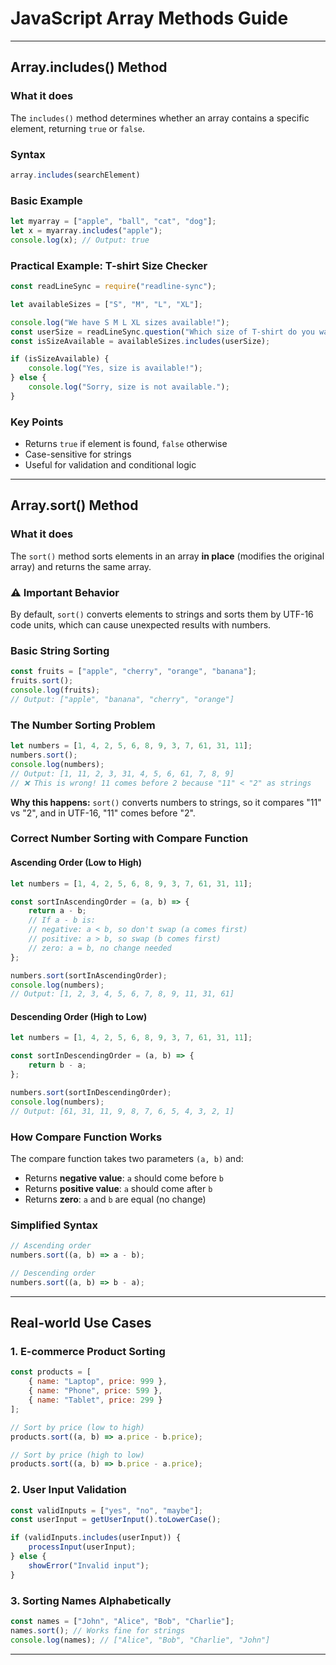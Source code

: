 # JavaScript Array Methods Guide
<!-- 
## Table of Contents
- [Array.includes() Method](#arrayincludes-method)
- [Array.sort() Method](#arraysort-method)
- [Real-world Use Cases](#real-world-use-cases) -->

---

## Array.includes() Method

### What it does
The `includes()` method determines whether an array contains a specific element, returning `true` or `false`.

### Syntax
```javascript
array.includes(searchElement)
```

### Basic Example
```javascript
let myarray = ["apple", "ball", "cat", "dog"];
let x = myarray.includes("apple");
console.log(x); // Output: true
```

### Practical Example: T-shirt Size Checker
```javascript
const readLineSync = require("readline-sync");

let availableSizes = ["S", "M", "L", "XL"];

console.log("We have S M L XL sizes available!");
const userSize = readLineSync.question("Which size of T-shirt do you want? ");
const isSizeAvailable = availableSizes.includes(userSize);

if (isSizeAvailable) {
    console.log("Yes, size is available!");
} else {
    console.log("Sorry, size is not available.");
}
```

### Key Points
- Returns `true` if element is found, `false` otherwise
- Case-sensitive for strings
- Useful for validation and conditional logic

---

## Array.sort() Method

### What it does
The `sort()` method sorts elements in an array **in place** (modifies the original array) and returns the same array.

### ⚠️ Important Behavior
By default, `sort()` converts elements to strings and sorts them by UTF-16 code units, which can cause unexpected results with numbers.

### Basic String Sorting
```javascript
const fruits = ["apple", "cherry", "orange", "banana"];
fruits.sort();
console.log(fruits); 
// Output: ["apple", "banana", "cherry", "orange"]
```

### The Number Sorting Problem
```javascript
let numbers = [1, 4, 2, 5, 6, 8, 9, 3, 7, 61, 31, 11];
numbers.sort();
console.log(numbers);
// Output: [1, 11, 2, 3, 31, 4, 5, 6, 61, 7, 8, 9]
// ❌ This is wrong! 11 comes before 2 because "11" < "2" as strings
```

**Why this happens:** `sort()` converts numbers to strings, so it compares "11" vs "2", and in UTF-16, "11" comes before "2".

### Correct Number Sorting with Compare Function

#### Ascending Order (Low to High)
```javascript
let numbers = [1, 4, 2, 5, 6, 8, 9, 3, 7, 61, 31, 11];

const sortInAscendingOrder = (a, b) => {
    return a - b;
    // If a - b is:
    // negative: a < b, so don't swap (a comes first)
    // positive: a > b, so swap (b comes first)  
    // zero: a = b, no change needed
};

numbers.sort(sortInAscendingOrder);
console.log(numbers);
// Output: [1, 2, 3, 4, 5, 6, 7, 8, 9, 11, 31, 61]
```

#### Descending Order (High to Low)
```javascript
let numbers = [1, 4, 2, 5, 6, 8, 9, 3, 7, 61, 31, 11];

const sortInDescendingOrder = (a, b) => {
    return b - a;
};

numbers.sort(sortInDescendingOrder);
console.log(numbers);
// Output: [61, 31, 11, 9, 8, 7, 6, 5, 4, 3, 2, 1]
```

### How Compare Function Works
The compare function takes two parameters `(a, b)` and:
- Returns **negative value**: `a` should come before `b`
- Returns **positive value**: `a` should come after `b`
- Returns **zero**: `a` and `b` are equal (no change)

### Simplified Syntax
```javascript
// Ascending order
numbers.sort((a, b) => a - b);

// Descending order
numbers.sort((a, b) => b - a);
```

---

## Real-world Use Cases

### 1. E-commerce Product Sorting
```javascript
const products = [
    { name: "Laptop", price: 999 },
    { name: "Phone", price: 599 },
    { name: "Tablet", price: 299 }
];

// Sort by price (low to high)
products.sort((a, b) => a.price - b.price);

// Sort by price (high to low)  
products.sort((a, b) => b.price - a.price);
```

### 2. User Input Validation
```javascript
const validInputs = ["yes", "no", "maybe"];
const userInput = getUserInput().toLowerCase();

if (validInputs.includes(userInput)) {
    processInput(userInput);
} else {
    showError("Invalid input");
}
```

### 3. Sorting Names Alphabetically
```javascript
const names = ["John", "Alice", "Bob", "Charlie"];
names.sort(); // Works fine for strings
console.log(names); // ["Alice", "Bob", "Charlie", "John"]
```

---

<!-- ## Summary

| Method | Purpose | Modifies Original Array | Return Value |
|--------|---------|------------------------|--------------|
| `includes()` | Check if element exists | ❌ No | `true`/`false` |
| `sort()` | Sort array elements | ✅ Yes | Same array (sorted) | -->
<!-- 
### Remember
- Use `includes()` for checking element existence
- Use `sort()` with compare function for numbers
- `sort()` without compare function works well for strings
- Both methods are essential for data manipulation and user interaction -->
